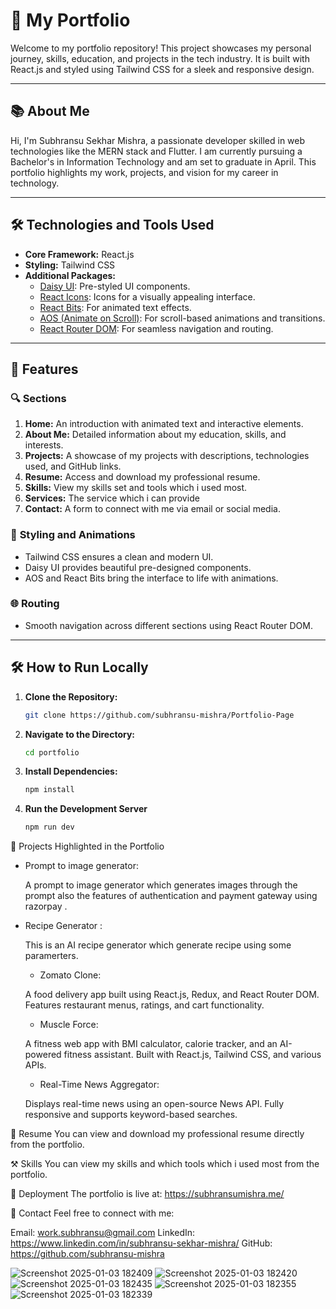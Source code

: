# 🚀 My Portfolio

Welcome to my portfolio repository! This project showcases my personal journey, skills, education, and projects in the tech industry. It is built with React.js and styled using Tailwind CSS for a sleek and responsive design. 

---

## 📚 About Me

Hi, I'm Subhransu Sekhar Mishra, a passionate developer skilled in web technologies like the MERN stack and Flutter. I am currently pursuing a Bachelor's in Information Technology and am set to graduate in April. This portfolio highlights my work, projects, and vision for my career in technology.

---

## 🛠️ Technologies and Tools Used

- **Core Framework:** React.js
- **Styling:** Tailwind CSS
- **Additional Packages:**
  - [Daisy UI](https://daisyui.com): Pre-styled UI components.
  - [React Icons](https://react-icons.github.io/react-icons/): Icons for a visually appealing interface.
  - [React Bits](https://react-bits.github.io/): For animated text effects.
  - [AOS (Animate on Scroll)](https://michalsnik.github.io/aos/): For scroll-based animations and transitions.
  - [React Router DOM](https://reactrouter.com): For seamless navigation and routing.

---

## 📝 Features

### 🔍 **Sections**
1. **Home:** An introduction with animated text and interactive elements.
2. **About Me:** Detailed information about my education, skills, and interests.
3. **Projects:** A showcase of my projects with descriptions, technologies used, and GitHub links.
4. **Resume:** Access and download my professional resume.
5. **Skills:** View my skills set and tools which i used most.
6. **Services:** The service which i can provide 
7. **Contact:** A form to connect with me via email or social media.


### 🎨 **Styling and Animations**
- Tailwind CSS ensures a clean and modern UI.
- Daisy UI provides beautiful pre-designed components.
- AOS and React Bits bring the interface to life with animations.

### 🌐 **Routing**
- Smooth navigation across different sections using React Router DOM.

---

## 🛠️ How to Run Locally

1. **Clone the Repository:**
   ```bash
   git clone https://github.com/subhransu-mishra/Portfolio-Page
   
2. **Navigate to the Directory:**
    ```bash
    cd portfolio
   
4. **Install Dependencies:**
     ```bash
   npm install
   
6. **Run the Development Server**
   ```bash
   npm run dev

🌟 Projects Highlighted in the Portfolio
- Prompt to image generator:
    
  A prompt to image generator which generates images through the prompt also the features of authentication and payment gateway using razorpay .

- Recipe Generator :
    
  This is an AI recipe generator which generate recipe using some paramerters.

  - Zomato Clone:
    
  A food delivery app built using React.js, Redux, and React Router DOM.
  Features restaurant menus, ratings, and cart functionality.
    
  - Muscle Force:
    
  A fitness web app with BMI calculator, calorie tracker, and an AI-powered fitness assistant.
  Built with React.js, Tailwind CSS, and various APIs.
    
  - Real-Time News Aggregator:
    
  Displays real-time news using an open-source News API.
  Fully responsive and supports keyword-based searches.

📄 Resume
You can view and download my professional resume directly from the portfolio.

⚒️ Skills
You can view my skills and which tools which i used most from the portfolio.


🚀 Deployment
The portfolio is live at: https://subhransumishra.me/

📧 Contact
Feel free to connect with me:

Email: work.subhransu@gmail.com
LinkedIn: https://www.linkedin.com/in/subhransu-sekhar-mishra/
GitHub: https://github.com/subhransu-mishra

![Screenshot 2025-01-03 182409](https://github.com/user-attachments/assets/49411f1d-56e1-444a-985f-f70fbeac8f66)
![Screenshot 2025-01-03 182420](https://github.com/user-attachments/assets/87e24813-d836-4ddc-956e-34d7644d5c0b)
![Screenshot 2025-01-03 182435](https://github.com/user-attachments/assets/c5b90d4d-d3a6-4eab-9ec5-198769c4fd4c)
![Screenshot 2025-01-03 182355](https://github.com/user-attachments/assets/d3f93f1e-d646-41fb-acb1-12fe8118c291)
![Screenshot 2025-01-03 182339](https://github.com/user-attachments/assets/663b72e9-503c-4b55-9035-cc6269b990e8)


